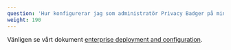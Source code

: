 ```yaml
---
question: 'Hur konfigurerar jag som administratör Privacy Badger på mina hanterade enheter?'
weight: 190
---
```


Vänligen se vårt dokument [enterprise deployment and configuration](https://github.com/EFForg/privacybadger/blob/master/doc/admin-deployment.md).

